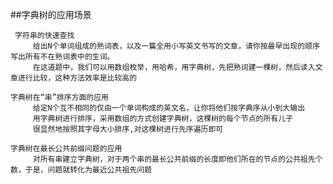 ##字典树的应用场景
   
     字符串的快速查找     
         给出N个单词组成的熟词表，以及一篇全用小写英文书写的文章，请你按最早出现的顺序写出所有不在熟词表中的生词。
         在这道题中，我们可以用数组枚举，用哈希，用字典树，先把熟词建一棵树，然后读入文章进行比较，这种方法效率是比较高的
         
    字典树在“串”排序方面的应用
         给定N个互不相同的仅由一个单词构成的英文名，让你将他们按字典序从小到大输出
         用字典树进行排序，采用数组的方式创建字典树，这棵树的每个节点的所有儿子
         很显然地按照其字母大小排序,对这棵树进行先序遍历即可
         
    字典树在最长公共前缀问题的应用
         对所有串建立字典树，对于两个串的最长公共前缀的长度即他们所在的节点的公共祖先个数，于是，问题就转化为最近公共祖先问题

   
